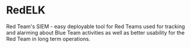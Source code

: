 # RedELK
Red Team's SIEM - easy deployable tool for Red Teams used for tracking and alarming about Blue Team activities as well as better usability for the Red Team in long term operations.
